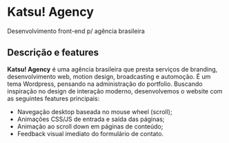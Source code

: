# Katsu! Agency
Desenvolvimento front-end p/ agência brasileira

## Descrição e features
**Katsu! Agency** é uma agência brasileira que presta serviços de branding, desenvolvimento web, motion design, broadcasting e automoção. É um tema Wordpress, pensando na administração do portfolio.
Buscando inspiração no design de interação moderno, desenvolvemos o website com as seguintes features principais:
- Navegação desktop baseada no mouse wheel (scroll);
- Animações CSS/JS de entrada e saída das páginas;
- Animação ao scroll down em páginas de conteúdo;
- Feedback visual imediato do formulário de contato.
